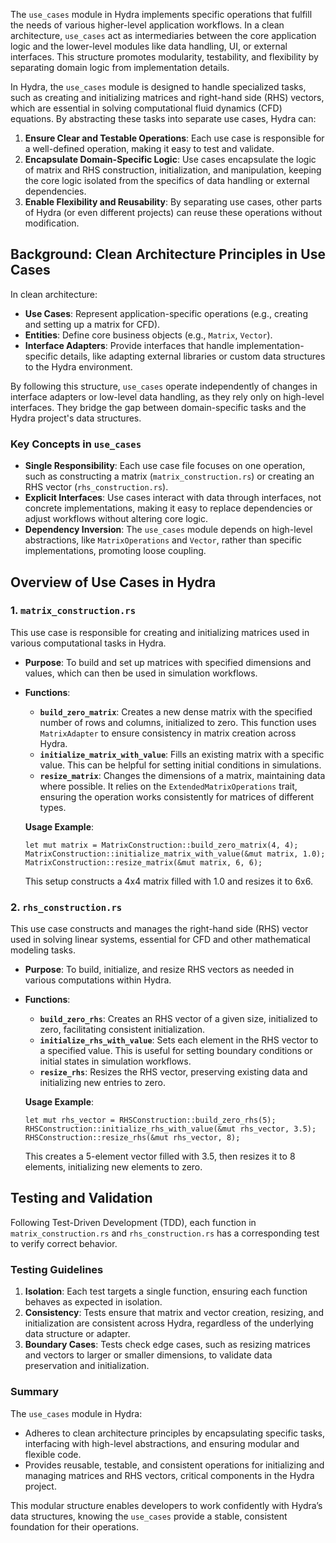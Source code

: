 The `use_cases` module in Hydra implements specific operations that fulfill the needs of various higher-level application workflows. In a clean architecture, `use_cases` act as intermediaries between the core application logic and the lower-level modules like data handling, UI, or external interfaces. This structure promotes modularity, testability, and flexibility by separating domain logic from implementation details.

In Hydra, the `use_cases` module is designed to handle specialized tasks, such as creating and initializing matrices and right-hand side (RHS) vectors, which are essential in solving computational fluid dynamics (CFD) equations. By abstracting these tasks into separate use cases, Hydra can:
1. **Ensure Clear and Testable Operations**: Each use case is responsible for a well-defined operation, making it easy to test and validate.
2. **Encapsulate Domain-Specific Logic**: Use cases encapsulate the logic of matrix and RHS construction, initialization, and manipulation, keeping the core logic isolated from the specifics of data handling or external dependencies.
3. **Enable Flexibility and Reusability**: By separating use cases, other parts of Hydra (or even different projects) can reuse these operations without modification.

## Background: Clean Architecture Principles in Use Cases

In clean architecture:
- **Use Cases**: Represent application-specific operations (e.g., creating and setting up a matrix for CFD).
- **Entities**: Define core business objects (e.g., `Matrix`, `Vector`).
- **Interface Adapters**: Provide interfaces that handle implementation-specific details, like adapting external libraries or custom data structures to the Hydra environment.
  
By following this structure, `use_cases` operate independently of changes in interface adapters or low-level data handling, as they rely only on high-level interfaces. They bridge the gap between domain-specific tasks and the Hydra project's data structures.

### Key Concepts in `use_cases`

- **Single Responsibility**: Each use case file focuses on one operation, such as constructing a matrix (`matrix_construction.rs`) or creating an RHS vector (`rhs_construction.rs`).
- **Explicit Interfaces**: Use cases interact with data through interfaces, not concrete implementations, making it easy to replace dependencies or adjust workflows without altering core logic.
- **Dependency Inversion**: The `use_cases` module depends on high-level abstractions, like `MatrixOperations` and `Vector`, rather than specific implementations, promoting loose coupling.

## Overview of Use Cases in Hydra

### 1. `matrix_construction.rs`

This use case is responsible for creating and initializing matrices used in various computational tasks in Hydra. 

- **Purpose**: To build and set up matrices with specified dimensions and values, which can then be used in simulation workflows.
- **Functions**:
  - **`build_zero_matrix`**: Creates a new dense matrix with the specified number of rows and columns, initialized to zero. This function uses `MatrixAdapter` to ensure consistency in matrix creation across Hydra.
  - **`initialize_matrix_with_value`**: Fills an existing matrix with a specific value. This can be helpful for setting initial conditions in simulations.
  - **`resize_matrix`**: Changes the dimensions of a matrix, maintaining data where possible. It relies on the `ExtendedMatrixOperations` trait, ensuring the operation works consistently for matrices of different types.
  
  **Usage Example**:
  ```rust,ignore
  let mut matrix = MatrixConstruction::build_zero_matrix(4, 4);
  MatrixConstruction::initialize_matrix_with_value(&mut matrix, 1.0);
  MatrixConstruction::resize_matrix(&mut matrix, 6, 6);
  ```

  This setup constructs a 4x4 matrix filled with 1.0 and resizes it to 6x6.

### 2. `rhs_construction.rs`

This use case constructs and manages the right-hand side (RHS) vector used in solving linear systems, essential for CFD and other mathematical modeling tasks.

- **Purpose**: To build, initialize, and resize RHS vectors as needed in various computations within Hydra.
- **Functions**:
  - **`build_zero_rhs`**: Creates an RHS vector of a given size, initialized to zero, facilitating consistent initialization.
  - **`initialize_rhs_with_value`**: Sets each element in the RHS vector to a specified value. This is useful for setting boundary conditions or initial states in simulation workflows.
  - **`resize_rhs`**: Resizes the RHS vector, preserving existing data and initializing new entries to zero.

  **Usage Example**:
  ```rust,ignore
  let mut rhs_vector = RHSConstruction::build_zero_rhs(5);
  RHSConstruction::initialize_rhs_with_value(&mut rhs_vector, 3.5);
  RHSConstruction::resize_rhs(&mut rhs_vector, 8);
  ```

  This creates a 5-element vector filled with 3.5, then resizes it to 8 elements, initializing new elements to zero.

## Testing and Validation

Following Test-Driven Development (TDD), each function in `matrix_construction.rs` and `rhs_construction.rs` has a corresponding test to verify correct behavior.

### Testing Guidelines

1. **Isolation**: Each test targets a single function, ensuring each function behaves as expected in isolation.
2. **Consistency**: Tests ensure that matrix and vector creation, resizing, and initialization are consistent across Hydra, regardless of the underlying data structure or adapter.
3. **Boundary Cases**: Tests check edge cases, such as resizing matrices and vectors to larger or smaller dimensions, to validate data preservation and initialization.

### Summary

The `use_cases` module in Hydra:
- Adheres to clean architecture principles by encapsulating specific tasks, interfacing with high-level abstractions, and ensuring modular and flexible code.
- Provides reusable, testable, and consistent operations for initializing and managing matrices and RHS vectors, critical components in the Hydra project.

This modular structure enables developers to work confidently with Hydra’s data structures, knowing the `use_cases` provide a stable, consistent foundation for their operations.